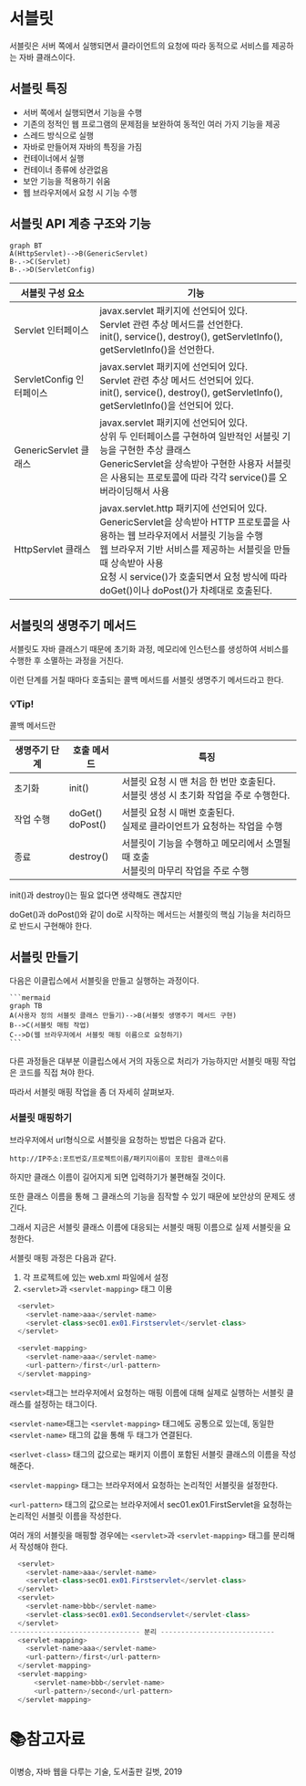 # 서블릿

서블릿은 서버 쪽에서 실행되면서 클라이언트의 요청에 따라 동적으로 서비스를 제공하는 자바 클래스이다.



## 서블릿 특징

- 서버 쪽에서 실행되면서 기능을 수행
- 기존의 정적인 웹 프로그램의 문제점을 보완하여 동적인 여러 가지 기능을 제공
- 스레드 방식으로 실행
- 자바로 만들어져 자바의 특징을 가짐
- 컨테이너에서 실행
- 컨테이너 종류에 상관없음
- 보안 기능을 적용하기 쉬움
- 웹 브라우저에서 요청 시 기능 수행



## 서블릿 API 계층 구조와 기능

```mermaid
graph BT
A(HttpServlet)-->B(GenericServlet)
B-.->C(Servlet)
B-.->D(ServletConfig)
```



| 서블릿 구성 요소         | 기능                                                         |
| ------------------------ | ------------------------------------------------------------ |
| Servlet 인터페이스       | javax.servlet 패키지에 선언되어 있다.<br />Servlet 관련 추상 메서드를 선언한다.<br />init(), service(), destroy(), getServletInfo(), getServletInfo()을 선언한다. |
| ServletConfig 인터페이스 | javax.servlet 패키지에 선언되어 있다.<br />Servlet 관련 추상 메서드 선언되어 있다.<br />init(), service(), destroy(), getServletInfo(), getServletInfo()을 선언되어 있다. |
| GenericServlet 클래스    | javax.servlet 패키지에 선언되어 있다.<br />상위 두 인터페이스를 구현하여 일반적인 서블릿 기능을 구현한 추상 클래스<br />GenericServlet을 상속받아 구현한 사용자 서블릿은 사용되는 프로토콜에 따라 각각 service()를 오버라이딩해서 사용 |
| HttpServlet 클래스       | javax.servlet.http 패키지에 선언되어 있다.<br />GenericServlet을 상속받아 HTTP 프로토콜을 사용하는 웹 브라우저에서 서블릿 기능을 수행<br />웹 브라우저 기반 서비스를 제공하는 서블릿을 만들 때 상속받아 사용<br />요청 시 service()가 호출되면서 요청 방식에 따라 doGet()이나 doPost()가 차례대로 호출된다. |



## 서블릿의 생명주기 메서드

서블릿도 자바 클래스기 때문에 초기화 과정, 메모리에 인스턴스를 생성하여 서비스를 수행한 후 소멸하는 과정을 거친다.

이런 단계를 거칠 때마다 호출되는 콜백 메서드를 서블릿 생명주기 메서드라고 한다.



### :bulb:Tip!

콜백 메서드란 





| 생명주기 단계 | 호출 메서드           | 특징                                                         |
| ------------- | --------------------- | ------------------------------------------------------------ |
| 초기화        | init()                | 서블릿 요청 시 맨 처음 한 번만 호출된다.<br />서블릿 생성 시 초기화 작업을 주로 수행한다. |
| 작업 수행     | doGet()<br />doPost() | 서블릿 요청 시 매번 호출된다.<br />실제로 클라이언트가 요청하는 작업을 수행 |
| 종료          | destroy()             | 서블릿이 기능을 수행하고 메모리에서 소멸될 때 호출<br />서블릿의 마무리 작업을 주로 수행 |

init()과 destroy()는 필요 없다면 생략해도 괜찮지만

doGet()과 doPost()와 같이 do로 시작하는 메서드는 서블릿의 핵심 기능을 처리하므로 반드시 구현해야 한다.



## 서블릿 만들기

다음은 이클립스에서 서블릿을 만들고 실행하는 과정이다.

````mermaid
```mermaid
graph TB
A(사용자 정의 서블릿 클래스 만들기)-->B(서블릿 생명주기 메서드 구현)
B-->C(서블릿 매핑 작업)
C-->D(웹 브라우저에서 서블릿 매핑 이름으로 요청하기)
```
````

다른 과정들은 대부분 이클립스에서 거의 자동으로 처리가 가능하지만 서블릿 매핑 작업은 코드를 직접 쳐야 한다.

따라서 서블릿 매핑 작업을 좀 더 자세히 살펴보자.



### 서블릿 매핑하기

브라우저에서 url형식으로 서블릿을 요청하는 방법은 다음과 같다.

`http://IP주소:포트번호/프로젝트이름/패키지이름이 포함된 클래스이름`

하지만 클래스 이름이 길어지게 되면 입력하기가 불편해질 것이다.

또한 클래스 이름을 통해 그 클래스의 기능을 짐작할 수 있기 때문에 보안상의 문제도 생긴다.

그래서 지금은 서블릿 클래스 이름에 대응되는 서블릿 매핑 이름으로 실제 서블릿을 요청한다.



서블릿 매핑 과정은 다음과 같다.

1. 각 프로젝트에 있는 web.xml 파일에서 설정
2. `<servlet>`과 `<servlet-mapping>` 태그 이용



```java
  <servlet>
  	<servlet-name>aaa</servlet-name>
  	<servlet-class>sec01.ex01.Firstservlet</servlet-class>
  </servlet>
  
  <servlet-mapping>
  	<servlet-name>aaa</servlet-name>
  	<url-pattern>/first</url-pattern>
  </servlet-mapping>
```

`<servlet>`태그는 브라우저에서 요청하는 매핑 이름에 대해 실제로 실행하는 서블릿 클래스를 설정하는 태그이다.

`<servlet-name>`태그는 `<servlet-mapping>` 태그에도 공통으로 있는데, 동일한 `<servlet-name>` 태그의 값을 통해 두 태그가 연결된다.

`<serlvet-class>` 태그의 값으로는 패키지 이름이 포함된 서블릿 클래스의 이름을 작성해준다.



`<servlet-mapping>` 태그는 브라우저에서 요청하는 논리적인 서블릿을 설정한다.

`<url-pattern>` 태그의 값으로는 브라우저에서 sec01.ex01.FirstServlet을 요청하는 논리적인 서블릿 이름을 작성한다.



여러 개의 서블릿을 매핑할 경우에는 `<servlet>`과 `<servlet-mapping>` 태그를 분리해서 작성해야 한다.

```java
  <servlet>
  	<servlet-name>aaa</servlet-name>
  	<servlet-class>sec01.ex01.Firstservlet</servlet-class>
  </servlet>
  <servlet>
  	<servlet-name>bbb</servlet-name>
  	<servlet-class>sec01.ex01.Secondservlet</servlet-class>
  </servlet>
-------------------------------- 분리 ----------------------------
  <servlet-mapping>
  	<servlet-name>aaa</servlet-name>
  	<url-pattern>/first</url-pattern>
  </servlet-mapping>
  <servlet-mapping>
      <servlet-name>bbb</servlet-name>
      <url-pattern>/second</url-pattern>
  </servlet-mapping>
```





# :books:참고자료

이병승, 자바 웹을 다루는 기술, 도서출판 길벗, 2019